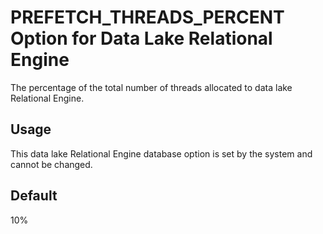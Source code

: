 <!-- loio8c72a082717844b9918c5f27e82dc385 -->

# PREFETCH\_THREADS\_PERCENT Option for Data Lake Relational Engine

The percentage of the total number of threads allocated to data lake Relational Engine.



<a name="loio8c72a082717844b9918c5f27e82dc385__section_rv2_mvs_swb"/>

## Usage

This data lake Relational Engine database option is set by the system and cannot be changed.



<a name="loio8c72a082717844b9918c5f27e82dc385__iq_refso_855"/>

## Default

10%


